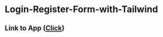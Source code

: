 # Login-Register-Form-with-Tailwind

## Link to App ([Click](https://sanaz-git.github.io/login-register-form/)) 
